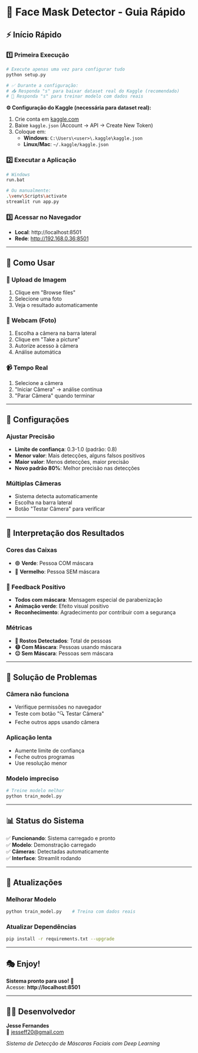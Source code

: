 # 🚀 Face Mask Detector - Guia Rápido

## ⚡ Início Rápido

### 1️⃣ Primeira Execução
```bash
# Execute apenas uma vez para configurar tudo
python setup.py

# ✅ Durante a configuração:
# 📥 Responda "s" para baixar dataset real do Kaggle (recomendado)
# 🧠 Responda "s" para treinar modelo com dados reais
```

**⚙️ Configuração do Kaggle (necessária para dataset real):**
1. Crie conta em [kaggle.com](https://www.kaggle.com)
2. Baixe `kaggle.json` (Account → API → Create New Token)
3. Coloque em:
   - **Windows**: `C:\Users\<user>\.kaggle\kaggle.json`
   - **Linux/Mac**: `~/.kaggle/kaggle.json`

### 2️⃣ Executar a Aplicação
```bash
# Windows
run.bat

# Ou manualmente:
.\venv\Scripts\activate
streamlit run app.py
```

### 3️⃣ Acessar no Navegador
- **Local**: http://localhost:8501
- **Rede**: http://192.168.0.36:8501

---

## 🎯 Como Usar

### 📸 Upload de Imagem
1. Clique em "Browse files"
2. Selecione uma foto
3. Veja o resultado automaticamente

### 🎥 Webcam (Foto)
1. Escolha a câmera na barra lateral
2. Clique em "Take a picture"
3. Autorize acesso à câmera
4. Análise automática

### 📹 Tempo Real
1. Selecione a câmera
2. "Iniciar Câmera" → análise contínua
3. "Parar Câmera" quando terminar

---

## 🔧 Configurações

### Ajustar Precisão
- **Limite de confiança**: 0.3-1.0 (padrão: 0.8)
- **Menor valor**: Mais detecções, alguns falsos positivos
- **Maior valor**: Menos detecções, maior precisão
- **Novo padrão 80%**: Melhor precisão nas detecções

### Múltiplas Câmeras
- Sistema detecta automaticamente
- Escolha na barra lateral
- Botão "Testar Câmera" para verificar

---

## 🎨 Interpretação dos Resultados

### Cores das Caixas
- 🟢 **Verde**: Pessoa COM máscara
- 🔴 **Vermelho**: Pessoa SEM máscara

### 🎉 Feedback Positivo
- **Todos com máscara**: Mensagem especial de parabenização
- **Animação verde**: Efeito visual positivo
- **Reconhecimento**: Agradecimento por contribuir com a segurança

### Métricas
- **👥 Rostos Detectados**: Total de pessoas
- **😷 Com Máscara**: Pessoas usando máscara
- **😐 Sem Máscara**: Pessoas sem máscara

---

## 🚨 Solução de Problemas

### Câmera não funciona
- Verifique permissões no navegador
- Teste com botão "🔍 Testar Câmera"
- Feche outros apps usando câmera

### Aplicação lenta
- Aumente limite de confiança
- Feche outros programas
- Use resolução menor

### Modelo impreciso
```bash
# Treine modelo melhor
python train_model.py
```

---

## 📊 Status do Sistema

✅ **Funcionando**: Sistema carregado e pronto  
✅ **Modelo**: Demonstração carregado  
✅ **Câmeras**: Detectadas automaticamente  
✅ **Interface**: Streamlit rodando  

---

## 🔄 Atualizações

### Melhorar Modelo
```bash
python train_model.py    # Treina com dados reais
```

### Atualizar Dependências
```bash
pip install -r requirements.txt --upgrade
```

---

## 🎭 Enjoy!

**Sistema pronto para uso!** 🚀  
Acesse: **http://localhost:8501**

---

## 👨‍💻 Desenvolvedor

**Jesse Fernandes**  
📧 jesseff20@gmail.com

*Sistema de Detecção de Máscaras Faciais com Deep Learning*